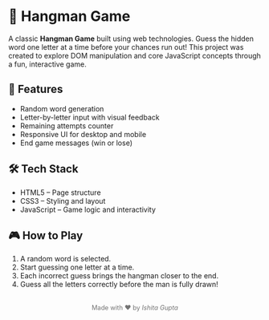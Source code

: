 # 🎯 Hangman Game

A classic **Hangman Game** built using web technologies. Guess the hidden word one letter at a time before your chances run out! This project was created to explore DOM manipulation and core JavaScript concepts through a fun, interactive game.


## 🚀 Features

- Random word generation
- Letter-by-letter input with visual feedback
- Remaining attempts counter
- Responsive UI for desktop and mobile
- End game messages (win or lose)


## 🛠️ Tech Stack

- HTML5 – Page structure
- CSS3 – Styling and layout
- JavaScript – Game logic and interactivity


## 🎮 How to Play

1. A random word is selected.
2. Start guessing one letter at a time.
3. Each incorrect guess brings the hangman closer to the end.
4. Guess all the letters correctly before the man is fully drawn!


<br>
<div align="center" style="font-size: 0.9em; opacity: 0.6;">
  Made with ❤️ by <em>Ishita Gupta</em>
</div>

